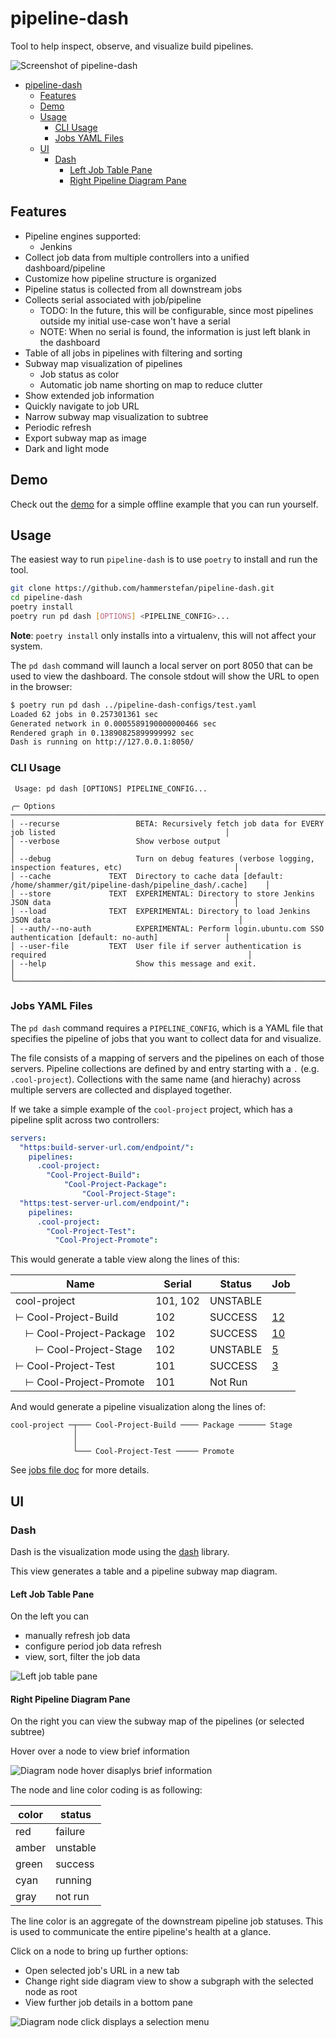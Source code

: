 # pipeline-dash

Tool to help inspect, observe, and visualize build pipelines.

![Screenshot of pipeline-dash](assets/screenshot_top_level.png)

<!-- TOC -->
* [pipeline-dash](#pipeline-dash)
  * [Features](#features)
  * [Demo](#demo)
  * [Usage](#usage)
    * [CLI Usage](#cli-usage)
    * [Jobs YAML Files](#jobs-yaml-files)
  * [UI](#ui)
    * [Dash](#dash)
      * [Left Job Table Pane](#left-job-table-pane)
      * [Right Pipeline Diagram Pane](#right-pipeline-diagram-pane)
<!-- TOC -->

## Features
* Pipeline engines supported:
  * Jenkins
* Collect job data from multiple controllers into a unified dashboard/pipeline
* Customize how pipeline structure is organized
* Pipeline status is collected from all downstream jobs
* Collects serial associated with job/pipeline
  * TODO: In the future, this will be configurable, since most pipelines outside my initial use-case won't have a serial
  * NOTE: When no serial is found, the information is just left blank in the dashboard
* Table of all jobs in pipelines with filtering and sorting
* Subway map visualization of pipelines
  * Job status as color
  * Automatic job name shorting on map to reduce clutter
* Show extended job information
* Quickly navigate to job URL
* Narrow subway map visualization to subtree
* Periodic refresh
* Export subway map as image
* Dark and light mode

## Demo
Check out the [demo](demo/README.md) for a simple offline example that you can run yourself.

## Usage

The easiest way to run `pipeline-dash` is to use `poetry` to install and run the tool.

``` bash
git clone https://github.com/hammerstefan/pipeline-dash.git
cd pipeline-dash
poetry install
poetry run pd dash [OPTIONS] <PIPELINE_CONFIG>...
```

**Note**: `poetry install` only installs into a virtualenv, this will not affect your system.

The `pd dash` command will launch a local server on port 8050 that can be used to view the dashboard. The console 
stdout will show the URL to open in the browser:
```bash
$ poetry run pd dash ../pipeline-dash-configs/test.yaml 
Loaded 62 jobs in 0.257301361 sec
Generated network in 0.0005589190000000466 sec
Rendered graph in 0.13890825899999992 sec
Dash is running on http://127.0.0.1:8050/
```


### CLI Usage
```text
 Usage: pd dash [OPTIONS] PIPELINE_CONFIG...                                                                           
                                                                                                                        
╭─ Options ────────────────────────────────────────────────────────────────────────────────────────────────────────────╮
│ --recurse                 BETA: Recursively fetch job data for EVERY job listed                                      │
│ --verbose                 Show verbose output                                                                        │
│ --debug                   Turn on debug features (verbose logging, inspection features, etc)                         │
│ --cache             TEXT  Directory to cache data [default: /home/shammer/git/pipeline-dash/pipeline_dash/.cache]    │
│ --store             TEXT  EXPERIMENTAL: Directory to store Jenkins JSON data                                         │
│ --load              TEXT  EXPERIMENTAL: Directory to load Jenkins JSON data                                          │
│ --auth/--no-auth          EXPERIMENTAL: Perform login.ubuntu.com SSO authentication [default: no-auth]               │
│ --user-file         TEXT  User file if server authentication is required                                             │
│ --help                    Show this message and exit.                                                                │
╰──────────────────────────────────────────────────────────────────────────────────────────────────────────────────────╯
```

### Jobs YAML Files
The `pd dash` command requires a `PIPELINE_CONFIG`, which is a YAML file that specifies the pipeline of jobs that you 
want to collect data for and visualize. 

The file consists of a mapping of servers and the pipelines on each of those servers.  Pipeline collections are defined 
by and entry starting with a `.` (e.g. `.cool-project`). Collections with the same name (and hierachy) across multiple
servers are collected and displayed together.

If we take a simple example of the `cool-project` project, which has a pipeline split across two controllers:
```yaml
servers:
  "https:build-server-url.com/endpoint/":
    pipelines:
      .cool-project:
        "Cool-Project-Build":
            "Cool-Project-Package":
                "Cool-Project-Stage":
  "https:test-server-url.com/endpoint/":
    pipelines:
      .cool-project:
        "Cool-Project-Test":
          "Cool-Project-Promote":
```

This would generate a table view along the lines of this:

| Name                  | Serial   | Status   | Job    |
|-----------------------|----------|----------|--------|
| cool-project          | 101, 102 | UNSTABLE |        |
| ⊢ Cool-Project-Build  | 102      | SUCCESS  | [12]() |
|  ⊢ Cool-Project-Package | 102      | SUCCESS  | [10]() |
|   ⊢ Cool-Project-Stage | 102      | UNSTABLE | [5]()  |
| ⊢ Cool-Project-Test   | 101      | SUCCESS  | [3]()  |
|  ⊢ Cool-Project-Promote | 101      | Not Run  |        |

And would generate a pipeline visualization along the lines of:

```text
cool-project ─┬─── Cool-Project-Build ──── Package ────── Stage
              │
              │
              └─── Cool-Project-Test ───── Promote
```

See [jobs file doc](config/jobs_file.md) for more details.


## UI
### Dash
Dash is the visualization mode using the [dash](https://github.com/plotly/dash) library.

This view generates a table and a pipeline subway map diagram.

#### Left Job Table Pane
On the left you can 
* manually refresh job data
* configure period job data refresh
* view, sort, filter the job data

![Left job table pane](assets/man_table_pane.png)

#### Right Pipeline Diagram Pane
On the right you can view the subway map of the pipelines (or selected subtree)

Hover over a node to view brief information

![Diagram node hover disaplys brief information](assets/man_diagram_hover.png)

The node and line color coding is as following:

| color | status   |
|-------|----------|
| red   | failure  |
| amber | unstable |
| green | success  |
| cyan  | running  |
| gray  | not run  |

The line color is an aggregate of the downstream pipeline job statuses. This is used to communicate the entire
pipeline's health at a glance.


Click on a node to bring up further options:
* Open selected job's URL in a new tab
* Change right side diagram view to show a subgraph with the selected node as root
* View further job details in a bottom pane

![Diagram node click displays a selection menu](assets/man_diagram_click.png)
